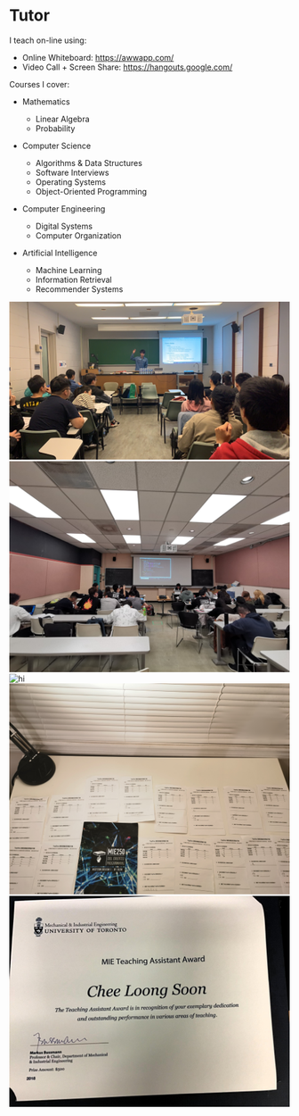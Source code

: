 # Tutor

I teach on-line using:
* Online Whiteboard: https://awwapp.com/
* Video Call + Screen Share: https://hangouts.google.com/

Courses I cover: 
* Mathematics
  * Linear Algebra
  * Probability

* Computer Science
  * Algorithms & Data Structures
  * Software Interviews
  * Operating Systems
  * Object-Oriented Programming

* Computer Engineering
  * Digital Systems
  * Computer Organization

* Artificial Intelligence
  * Machine Learning
  * Information Retrieval
  * Recommender Systems

<img src="images/classA.jpg" alt="hi" class="inline"/>
<img src="images/classB.jpg" alt="hi" class="inline"/>
<img src="images/classC.jpg" alt="hi" class="inline"/>
<img src="images/classD.jpg" alt="hi" class="inline"/>
<img src="images/teachAward.jpg" alt="hi" class="inline"/>
